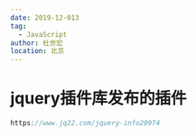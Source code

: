 ```yaml
---
date: 2019-12-013
tag:
  - JavaScript
author: 杜世宏
location: 北京
---
```


# jquery插件库发布的插件

```JavaScript
https://www.jq22.com/jquery-info20974
```
